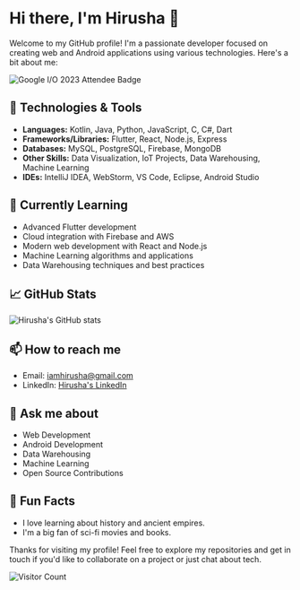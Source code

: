 # Hi there, I'm Hirusha 👋

Welcome to my GitHub profile! I'm a passionate developer focused on creating web and Android applications using various technologies. Here's a bit about me:

![Google I/O 2023 Attendee Badge](https://developers.google.com/static/profile/badges/events/io/2023/attendee/badge.svg)

## 🔧 Technologies & Tools
- **Languages:** Kotlin, Java, Python, JavaScript, C, C#, Dart
- **Frameworks/Libraries:** Flutter, React, Node.js, Express
- **Databases:** MySQL, PostgreSQL, Firebase, MongoDB
- **Other Skills:** Data Visualization, IoT Projects, Data Warehousing, Machine Learning
- **IDEs:** IntelliJ IDEA, WebStorm, VS Code, Eclipse, Android Studio

## 🌱 Currently Learning
- Advanced Flutter development
- Cloud integration with Firebase and AWS
- Modern web development with React and Node.js
- Machine Learning algorithms and applications
- Data Warehousing techniques and best practices

## 📈 GitHub Stats
![Hirusha's GitHub stats](https://github-readme-stats.vercel.app/api?username=iamhirusha&show_icons=true&hide_border=true&theme=radical)

## 📫 How to reach me
- Email: [iamhirusha@gmail.com](mailto:iamhirusha@gmail.com)
- LinkedIn: [Hirusha's LinkedIn](https://linkedin.com/in/iamhirusha)

## 💬 Ask me about
- Web Development
- Android Development
- Data Warehousing
- Machine Learning
- Open Source Contributions

## 🎯 Fun Facts
- I love learning about history and ancient empires.
- I'm a big fan of sci-fi movies and books.

Thanks for visiting my profile! Feel free to explore my repositories and get in touch if you'd like to collaborate on a project or just chat about tech.

![Visitor Count](https://visitor-badge.glitch.me/badge?page_id=iamhirusha.iambirusha)
